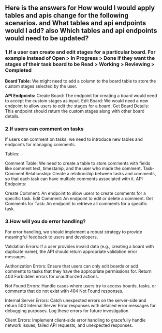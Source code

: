 ## Here is the answers for How would I would apply tables and apis change for the following scenarios. and What tables and api endpoints would I add? also Which tables and api endpoints would need to be updated?

### 1.If a user can create and edit stages for a particular board. For example instead of Open > In Progress > Done if they want the stages of their task board to be Read > Working > Reviewing > Completed

**Board Table:** We might need to add a column to the board table to store the custom stages selected by the user.

**API Endpoints:**
Create Board: The endpoint for creating a board would need to accept the custom stages as input.
Edit Board: We would need a new endpoint to allow users to edit the stages for a board.
Get Board Details: This endpoint should return the custom stages along with other board details.


### 2.If users can comment on tasks

If users can comment on tasks, we need to introduce new tables and endpoints for managing comments.

Tables:

Comment Table: We need to create a table to store comments with fields like comment text, timestamp, and the user who made the comment.
Task-Comment Relationship: Create a relationship between tasks and comments, so that each task can have multiple comments associated with it.
API Endpoints:

Create Comment: An endpoint to allow users to create comments for a specific task.
Edit Comment: An endpoint to edit or delete a comment.
Get Comments for Task: An endpoint to retrieve all comments for a specific task.


### 3.How will you do error handling?

For error handling, we should implement a robust strategy to provide meaningful feedback to users and developers.

Validation Errors: If a user provides invalid data (e.g., creating a board with duplicate name), the API should return appropriate validation error messages.

Authorization Errors: Ensure that users can only edit boards or add comments to tasks that they have the appropriate permissions for. Return 403 Forbidden errors for unauthorized actions.

Not Found Errors: Handle cases where users try to access boards, tasks, or comments that do not exist with 404 Not Found responses.

Internal Server Errors: Catch unexpected errors on the server-side and return 500 Internal Server Error responses with detailed error messages for debugging purposes. Log these errors for future investigation.

Client Errors: Implement client-side error handling to gracefully handle network issues, failed API requests, and unexpected responses.
